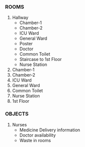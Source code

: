 ### ROOMS
1. Hallway
   * Chamber-1
   * Chamber-2
   * ICU Ward
   * General Ward
   * Poster
   * Doctor
   * Common Toilet
   * Staircase to 1st Floor
   * Nurse Station
2. Chamber-1
3. Chamber-2
4. ICU Ward
5. General Ward
6. Common Toilet
7. Nurse Station
8. 1st Floor

### OBJECTS
1. Nurses
      * Medicine Delivery information
      * Doctor availability
      * Waste in rooms

  

  
